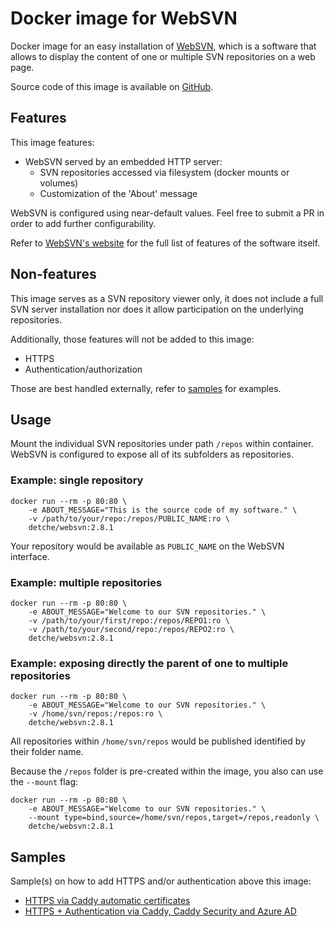 # Docker image for WebSVN

Docker image for an easy installation of [WebSVN](https://websvnphp.github.io/),
which is a software that allows to display the content of one or multiple SVN
repositories on a web page.

Source code of this image is available on
[GitHub](https://github.com/detche/docker-websvn).

## Features

This image features:

* WebSVN served by an embedded HTTP server:
    * SVN repositories accessed via filesystem (docker mounts or volumes)
    * Customization of the 'About' message

WebSVN is configured using near-default values. Feel free to submit a PR in
order to add further configurability.

Refer to [WebSVN's website](https://websvnphp.github.io/) for the full list of
features of the software itself.

## Non-features

This image serves as a SVN repository viewer only, it does not
include a full SVN server installation nor does it allow participation on the
underlying repositories.

Additionally, those features will not be added to this image:

* HTTPS
* Authentication/authorization

Those are best handled externally, refer to [samples](#Samples) for examples.

## Usage

Mount the individual SVN repositories under path `/repos` within container.
WebSVN is configured to expose all of its subfolders as repositories.

### Example: single repository

```
docker run --rm -p 80:80 \
    -e ABOUT_MESSAGE="This is the source code of my software." \
    -v /path/to/your/repo:/repos/PUBLIC_NAME:ro \
    detche/websvn:2.8.1 
```

Your repository would be available as `PUBLIC_NAME` on the WebSVN interface.

### Example: multiple repositories

```
docker run --rm -p 80:80 \
    -e ABOUT_MESSAGE="Welcome to our SVN repositories." \
    -v /path/to/your/first/repo:/repos/REPO1:ro \
    -v /path/to/your/second/repo:/repos/REPO2:ro \
    detche/websvn:2.8.1 
```

### Example: exposing directly the parent of one to multiple repositories

```
docker run --rm -p 80:80 \
    -e ABOUT_MESSAGE="Welcome to our SVN repositories." \
    -v /home/svn/repos:/repos:ro \
    detche/websvn:2.8.1 
```

All repositories within `/home/svn/repos` would be published identified by their
folder name.

Because the `/repos` folder is pre-created within the image, you also can use
the `--mount` flag:

```
docker run --rm -p 80:80 \
    -e ABOUT_MESSAGE="Welcome to our SVN repositories." \
    --mount type=bind,source=/home/svn/repos,target=/repos,readonly \
    detche/websvn:2.8.1 
```

## Samples

Sample(s) on how to add HTTPS and/or authentication above this image:

* [HTTPS via Caddy automatic certificates](https://github.com/detche/docker-websvn/tree/master/samples/https)
* [HTTPS + Authentication via Caddy, Caddy Security and Azure AD](https://github.com/detche/docker-websvn/tree/master/samples/auth-caddy-azure)

